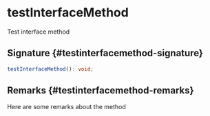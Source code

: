 # testInterfaceMethod

Test interface method  

## Signature {#testinterfacemethod-signature}

```typescript
testInterfaceMethod(): void;
```

## Remarks {#testinterfacemethod-remarks}

Here are some remarks about the method  

